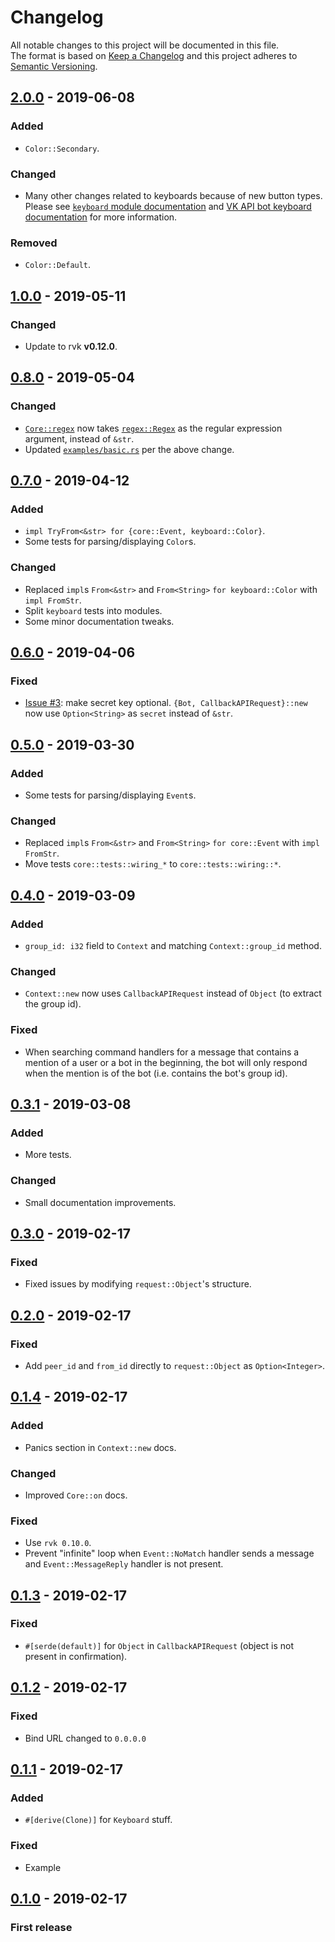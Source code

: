 # Changelog
All notable changes to this project will be documented in this file.    
The format is based on [Keep a Changelog](http://keepachangelog.com/en/1.0.0/)
and this project adheres to [Semantic Versioning](http://semver.org/spec/v2.0.0.html).

## [2.0.0] - 2019-06-08
### Added
- `Color::Secondary`.
### Changed
- Many other changes related to keyboards because of new button types. Please see [`keyboard` module documentation](https://docs.rs/vk-bot/2/vk_bot/keyboard/index.html) and [VK API bot keyboard documentation](https://vk.com/dev/bots_docs_3) for more information.
### Removed
- `Color::Default`.

## [1.0.0] - 2019-05-11
### Changed
- Update to rvk **v0.12.0**.

## [0.8.0] - 2019-05-04
### Changed
- [`Core::regex`](https://docs.rs/vk-bot/0/vk_bot/core/struct.Core.html#method.regex) now takes [`regex::Regex`](https://docs.rs/regex/1/regex/struct.Regex.html) as the regular expression argument, instead of `&str`.
- Updated [`examples/basic.rs`](https://github.com/u32i64/vk-bot/blob/master/examples/basic.rs) per the above change.

## [0.7.0] - 2019-04-12
### Added
- `impl TryFrom<&str> for {core::Event, keyboard::Color}`.
- Some tests for parsing/displaying `Color`s.
### Changed
- Replaced `impl`s `From<&str>` and `From<String>` `for keyboard::Color` with `impl FromStr`.
- Split `keyboard` tests into modules.
- Some minor documentation tweaks.

## [0.6.0] - 2019-04-06
### Fixed
- [Issue #3](https://github.com/u32i64/vk-bot/issues/3): make secret key optional. `{Bot, CallbackAPIRequest}::new` now use `Option<String>` as `secret` instead of `&str`.

## [0.5.0] - 2019-03-30
### Added
- Some tests for parsing/displaying `Event`s.
### Changed
- Replaced `impl`s `From<&str>` and `From<String>` `for core::Event` with `impl FromStr`.
- Move tests `core::tests::wiring_*` to `core::tests::wiring::*`.

## [0.4.0] - 2019-03-09
### Added
- `group_id: i32` field to `Context` and matching `Context::group_id` method.
### Changed
- `Context::new` now uses `CallbackAPIRequest` instead of `Object` (to extract the group id).
### Fixed
- When searching command handlers for a message that contains a mention of a user or a bot in the beginning, the bot will only respond when the mention is of the bot (i.e. contains the bot's group id).


## [0.3.1] - 2019-03-08
### Added
- More tests.
### Changed
- Small documentation improvements.

## [0.3.0] - 2019-02-17
### Fixed
- Fixed issues by modifying `request::Object`'s structure.

## [0.2.0] - 2019-02-17
### Fixed
- Add `peer_id` and `from_id` directly to `request::Object` as `Option<Integer>`.

## [0.1.4] - 2019-02-17
### Added
- Panics section in `Context::new` docs.
### Changed
- Improved `Core::on` docs.
### Fixed
- Use `rvk 0.10.0`.
- Prevent "infinite" loop when `Event::NoMatch` handler sends a message and `Event::MessageReply` handler is not present.

## [0.1.3] - 2019-02-17
### Fixed
- `#[serde(default)]` for `Object` in `CallbackAPIRequest` (object is not present in confirmation).

## [0.1.2] - 2019-02-17
### Fixed
- Bind URL changed to `0.0.0.0`

## [0.1.1] - 2019-02-17
### Added
- `#[derive(Clone)]` for `Keyboard` stuff.
### Fixed
- Example

## [0.1.0] - 2019-02-17
### First release

[2.0.0]: https://github.com/u32i64/vk-bot/compare/v1.0.0...v2.0.0
[1.0.0]: https://github.com/u32i64/vk-bot/compare/v0.8.0...v1.0.0
[0.8.0]: https://github.com/u32i64/vk-bot/compare/v0.7.0...v0.8.0
[0.7.0]: https://github.com/u32i64/vk-bot/compare/v0.6.0...v0.7.0
[0.6.0]: https://github.com/u32i64/vk-bot/compare/v0.5.0...v0.6.0
[0.5.0]: https://github.com/u32i64/vk-bot/compare/v0.4.0...v0.5.0
[0.4.0]: https://github.com/u32i64/vk-bot/compare/v0.3.1...v0.4.0
[0.3.1]: https://github.com/u32i64/vk-bot/compare/v0.3.0...v0.3.1
[0.3.0]: https://github.com/u32i64/vk-bot/compare/v0.2.0...v0.3.0
[0.2.0]: https://github.com/u32i64/vk-bot/compare/v0.1.4...v0.2.0
[0.1.4]: https://github.com/u32i64/vk-bot/compare/v0.1.3...v0.1.4
[0.1.3]: https://github.com/u32i64/vk-bot/compare/v0.1.2...v0.1.3
[0.1.2]: https://github.com/u32i64/vk-bot/compare/v0.1.1...v0.1.2
[0.1.1]: https://github.com/u32i64/vk-bot/compare/v0.1.0...v0.1.1
[0.1.0]: https://github.com/u32i64/vk-bot/releases/tag/v0.1.0
